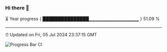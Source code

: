 ### Hi there 👋

⏳ Year progress { ███████████████▁▁▁▁▁▁▁▁▁▁▁▁▁▁▁ } 51.09 %

---

⏰ Updated on Fri, 05 Jul 2024 23:37:15 GMT

![Progress Bar CI](https://github.com/IshwaranRudhara/GIT-ACTION/workflows/Progress%20Bar%20CI/badge.svg)
